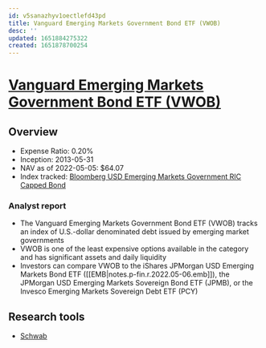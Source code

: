 ```yaml
---
id: v5sanazhyv1oectlefd43pd
title: Vanguard Emerging Markets Government Bond ETF (VWOB)
desc: ''
updated: 1651884275322
created: 1651878700254
---
```

# [Vanguard Emerging Markets Government Bond ETF (VWOB)](https://etfdb.com/etf/VWOB/#etf-ticker-profile)

## Overview

- Expense Ratio: 0.20%
- Inception: 2013-05-31
- NAV as of 2022-05-05: $64.07
- Index tracked: [Bloomberg USD Emerging Markets Government RIC Capped Bond](https://etfdb.com/index/bloomberg-usd-emerging-markets-government-ric-capped-bond/)

### Analyst report

- The Vanguard Emerging Markets Government Bond ETF (VWOB) tracks an index of U.S.-dollar denominated debt issued by emerging market governments
- VWOB is one of the least expensive options available in the category and has significant assets and daily liquidity
- Investors can compare VWOB to the iShares JPMorgan USD Emerging Markets Bond ETF ([[EMB|notes.p-fin.r.2022.05-06.emb]]), the JPMorgan USD Emerging Markets Sovereign Bond ETF (JPMB), or the Invesco Emerging Markets Sovereign Debt ETF (PCY)

## Research tools

- [Schwab](https://www.schwab.com/research/etfs/quotes/summary/vwob)